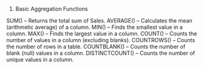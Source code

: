 1. Basic Aggregation Functions

SUM() – Returns the total sum of Sales.
AVERAGE() – Calculates the mean (arithmetic average) of a column.
MIN() – Finds the smallest value in a column.
MAX() – Finds the largest value in a column.
COUNT() – Counts the number of values in a column (excluding blanks).
COUNTROWS() – Counts the number of rows in a table.
COUNTBLANK() – Counts the number of blank (null) values in a column.
DISTINCTCOUNT() – Counts the number of unique values in a column.
